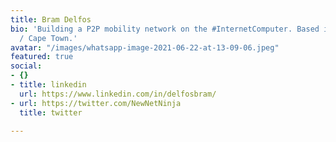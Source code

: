 ```yaml
---
title: Bram Delfos
bio: 'Building a P2P mobility network on the #InternetComputer. Based in Amsterdam
  / Cape Town.'
avatar: "/images/whatsapp-image-2021-06-22-at-13-09-06.jpeg"
featured: true
social:
- {}
- title: linkedin
  url: https://www.linkedin.com/in/delfosbram/
- url: https://twitter.com/NewNetNinja
  title: twitter

---
```

